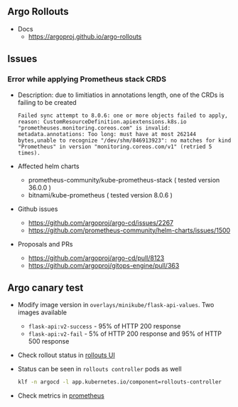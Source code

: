 
## Argo Rollouts

- Docs
  - https://argoproj.github.io/argo-rollouts

## Issues

### Error while applying Prometheus stack CRDS

- Description: due to limitiatios in annotations length, one of the CRDs is failing to be created
  ```
  Failed sync attempt to 8.0.6: one or more objects failed to apply, reason: CustomResourceDefinition.apiextensions.k8s.io "prometheuses.monitoring.coreos.com" is invalid: metadata.annotations: Too long: must have at most 262144 bytes,unable to recognize "/dev/shm/846913923": no matches for kind "Prometheus" in version "monitoring.coreos.com/v1" (retried 5 times).
  ```

- Affected helm charts

  - prometheus-community/kube-prometheus-stack ( tested version 36.0.0 )
  - bitnami/kube-prometheus ( tested version 8.0.6 )

- Github issues
  - https://github.com/argoproj/argo-cd/issues/2267
  - https://github.com/prometheus-community/helm-charts/issues/1500

- Proposals and PRs
  - https://github.com/argoproj/argo-cd/pull/8123
  - https://github.com/argoproj/gitops-engine/pull/363


## Argo canary test

- Modify image version in `overlays/minikube/flask-api-values`. Two images available
  - `flask-api:v2-success` - 95% of HTTP 200 response
  - `flask-api:v2-fail` - 5% of HTTP 200 response and 95% of HTTP 500 response

- Check rollout status in [rollouts UI](http://argo-rollouts.minikube.cloud/rollout/flask-api)

- Status can be seen in `rollouts controller` pods as well
  ```bash
  klf -n argocd -l app.kubernetes.io/component=rollouts-controller
  ```

- Check metrics in [prometheus](http://prometheus.minikube.cloud/graph?g0.expr=(%20sum(irate(api_requests_latency_by_status_sum%7Bservice%3D%22flask-api-canary%22%2Cstatus%3D%22200%22%7D%5B5m%5D))%20%2F%20sum(irate(api_requests_latency_by_status_sum%7Bservice%3D%22flask-api-canary%22%7D%5B5m%5D))%20)&g0.tab=1&g0.stacked=0&g0.show_exemplars=0&g0.range_input=1h)
